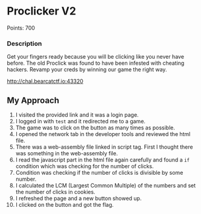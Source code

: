 # Proclicker V2
Points: 700

### Description
Get your fingers ready because you will be clicking like you never have before. The old Proclick was found to have been infested with cheating hackers. Revamp your creds by winning our game the right way.

http://chal.bearcatctf.io:43320

## My Approach
1. I visited the provided link and it was a login page.
2. I logged in with `test` and it redirected me to a game.
3. The game was to click on the button as many times as possible.
4. I opened the network tab in the developer tools and reviewed the html file.
5. There was a web-assembly file linked in script tag. First I thought there was something in the web-assembly file.
6. I read the javascript part in the html file again carefully and found a `if` condition which was checking for the number of clicks.
7. Condition was checking if the number of clicks is divisible by some number.
8. I calculated the LCM (Largest Common Multiple) of the numbers and set the number of clicks in cookies.
9. I refreshed the page and a new button showed up.
10. I clicked on the button and got the flag.